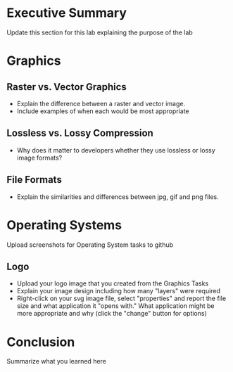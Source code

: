 # Executive Summary
Update this section for this lab explaining the purpose of the lab

# Graphics
## Raster vs. Vector Graphics
* Explain the difference between a raster and vector image.  
* Include examples of when each would be most appropriate 

## Lossless vs. Lossy Compression
* Why does it matter to developers whether they use lossless or lossy image formats?  

## File Formats
* Explain the similarities and differences between jpg, gif and png files. 

# Operating Systems
Upload screenshots for Operating System tasks to github

## Logo
* Upload your logo image that you created from the Graphics Tasks
* Explain your image design including how many "layers" were required
* Right-click on your svg image file, select "properties" and report the file size and what application it "opens with." What application might be more appropriate and why (click the "change" button for options)
 
# Conclusion
Summarize what you learned here
